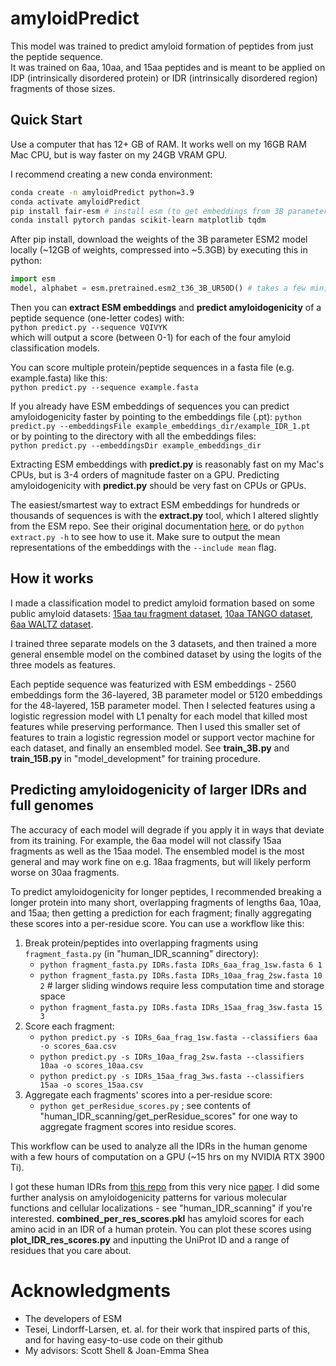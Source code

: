 # amyloidPredict
This model was trained to predict amyloid formation of peptides from just the peptide sequence.  
It was trained on 6aa, 10aa, and 15aa peptides and is meant to be applied on IDP (intrinsically disordered protein) or IDR (intrinsically disordered region) fragments of those sizes.

## Quick Start 
Use a computer that has 12+ GB of RAM. It works well on my 16GB RAM Mac CPU, but is way faster on my 24GB VRAM GPU.  

I recommend creating a new conda environment:  
```bash
conda create -n amyloidPredict python=3.9
conda activate amyloidPredict
pip install fair-esm # install esm (to get embeddings from 3B parameter ESM2 model)
conda install pytorch pandas scikit-learn matplotlib tqdm 
```
After pip install, download the weights of the 3B parameter ESM2 model locally (~12GB of weights, compressed into ~5.3GB) by executing this in python:
```python
import esm
model, alphabet = esm.pretrained.esm2_t36_3B_UR50D() # takes a few min; may fail if you don't have enough free RAM / SWAP
```
Then you can **extract ESM embeddings** and **predict amyloidogenicity** of a peptide sequence (one-letter codes) with:  
`python predict.py --sequence VQIVYK`  
which will output a score (between 0-1) for each of the four amyloid classification models.

You can score multiple protein/peptide sequences in a fasta file (e.g. example.fasta) like this:  
`python predict.py --sequence example.fasta`  

If you already have ESM embeddings of sequences you can predict amyloidogenicity faster by pointing to the embeddings file (.pt): 
`python predict.py --embeddingsFile example_embeddings_dir/example_IDR_1.pt`  
or by pointing to the directory with all the embeddings files:  
`python predict.py --embeddingsDir example_embeddings_dir`

Extracting ESM embeddings with **predict.py** is reasonably fast on my Mac's CPUs, but is 3-4 orders of magnitude faster on a GPU. Predicting amyloidogenicity with **predict.py** should be very fast on CPUs or GPUs. 

The easiest/smartest way to extract ESM embeddings for hundreds or thousands of sequences is with the **extract.py** tool, which I altered slightly from the ESM repo. See their original documentation [here](https://github.com/facebookresearch/esm), or do `python extract.py -h` to see how to use it. Make sure to output the mean representations of the embeddings with the `--include mean` flag. 

## How it works
I made a classification model to predict amyloid formation based on some public amyloid datasets: [15aa tau fragment dataset](https://doi.org/10.1038/s41467-024-45429-2), [10aa TANGO dataset](https://doi.org/10.1038/nbt1012), [6aa WALTZ dataset](http://waltzdb.switchlab.org/sequences).  

I trained three separate models on the 3 datasets, and then trained a more general ensemble model on the combined dataset by using the logits of the three models as features.

Each peptide sequence was featurized with ESM embeddings - 2560 embeddings form the 36-layered, 3B parameter model or 5120 embeddings for the 48-layered, 15B parameter model. 
Then I selected features using a logistic regression model with L1 penalty for each model that killed most features while preserving performance.
Then I used this smaller set of features to train a logistic regression model or support vector machine for each dataset, and finally an ensembled model. See **train_3B.py** and **train_15B.py** in "model_development" for training procedure.

## Predicting amyloidogenicity of larger IDRs and full genomes

The accuracy of each model will degrade if you apply it in ways that deviate from its training. For example, the 6aa model will not classify 15aa fragments as well as the 15aa model. The ensembled model is the most general and may work fine on e.g. 18aa fragments, but will likely perform worse on 30aa fragments.

To predict amyloidogenicity for longer peptides, I recommended breaking a longer protein into many short, overlapping fragments of lengths 6aa, 10aa, and 15aa; then getting a prediction for each fragment; finally aggregating these scores into a per-residue score. You can use a workflow like this: 
1. Break protein/peptides into overlapping fragments using `fragment_fasta.py` (in "human_IDR_scanning" directory):
   - `python fragment_fasta.py IDRs.fasta IDRs_6aa_frag_1sw.fasta 6 1`
   - `python fragment_fasta.py IDRs.fasta IDRs_10aa_frag_2sw.fasta 10 2` # larger sliding windows require less computation time and storage space
   - `python fragment_fasta.py IDRs.fasta IDRs_15aa_frag_3sw.fasta 15 3` 
2. Score each fragment: 
   - `python predict.py -s IDRs_6aa_frag_1sw.fasta --classifiers 6aa -o scores_6aa.csv`
   - `python predict.py -s IDRs_10aa_frag_2sw.fasta --classifiers 10aa -o scores_10aa.csv`
   - `python predict.py -s IDRs_15aa_frag_3ws.fasta --classifiers 15aa -o scores_15aa.csv`
3. Aggregate each fragments' scores into a per-residue score:
   - `python get_perResidue_scores.py` ; see contents of "human_IDR_scanning/get_perResidue_scores" for one way to aggregate fragment scores into residue scores.

This workflow can be used to analyze all the IDRs in the human genome with a few hours of computation on a GPU (~15 hrs on my NVIDIA RTX 3900 Ti).  

I got these human IDRs from [this repo](github.com/KULL-Centre/_2023_Tesei_IDRome) from this very nice [paper](https://doi.org/10.1038/s41586-023-07004-5). 
I did some further analysis on amyloidogenicity patterns for various molecular functions and cellular localizations - see "human_IDR_scanning" if you're interested.  **combined_per_res_scores.pkl** has amyloid scores for each amino acid in an IDR of a human protein. You can plot these scores using **plot_IDR_res_scores.py** and inputting the UniProt ID and a range of residues that you care about.

# Acknowledgments
- The developers of ESM
- Tesei, Lindorff-Larsen, et. al. for their work that inspired parts of this, and for having easy-to-use code on their github
- My advisors: Scott Shell & Joan-Emma Shea
